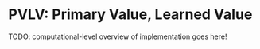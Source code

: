 # PVLV: Primary Value, Learned Value

TODO: computational-level overview of implementation goes here!

